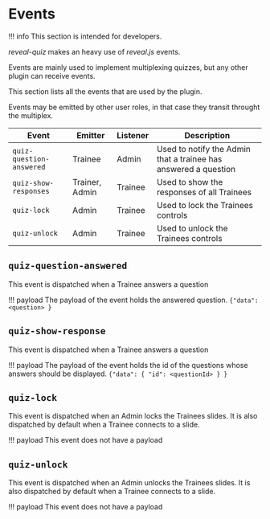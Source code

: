 # Events

!!! info 
    This section is intended for developers.


*reveal-quiz* makes an heavy use of *reveal.js* events.

Events are mainly used to implement multiplexing quizzes, but any other plugin can receive events.

This section lists all the events that are used by the plugin.

Events may be emitted by other user roles, in that case they transit throught the multiplex.

| Event                    | Emitter        | Listener | Description                                                        |
|--------------------------|----------------|----------|--------------------------------------------------------------------|
| `quiz-question-answered` | Trainee        | Admin    | Used to notify the Admin that a trainee has answered a question    |
| `quiz-show-responses`    | Trainer, Admin | Trainee  | Used to show the responses of all Trainees                         |
| `quiz-lock`              | Admin          | Trainee  | Used to lock the Trainees controls                                 |
| `quiz-unlock`            | Admin          | Trainee  | Used to unlock the Trainees controls                               |

## `quiz-question-answered`

This event is dispatched when a Trainee answers a question

!!! payload
    The payload of the event holds the answered question.
    ```
    {"data": <question> }
    ```

## `quiz-show-response`

This event is dispatched when a Trainee answers a question

!!! payload
    The payload of the event holds the id of the questions whose answers should be displayed.
    ```
    {"data": { "id": <questionId> } }
    ```

## `quiz-lock`

This event is dispatched when an Admin locks the Trainees slides.
It is also dispatched by default when a Trainee connects to a slide.

!!! payload
    This event does not have a payload

## `quiz-unlock`

This event is dispatched when an Admin unlocks the Trainees slides.
It is also dispatched by default when a Trainee connects to a slide.

!!! payload
    This event does not have a payload
